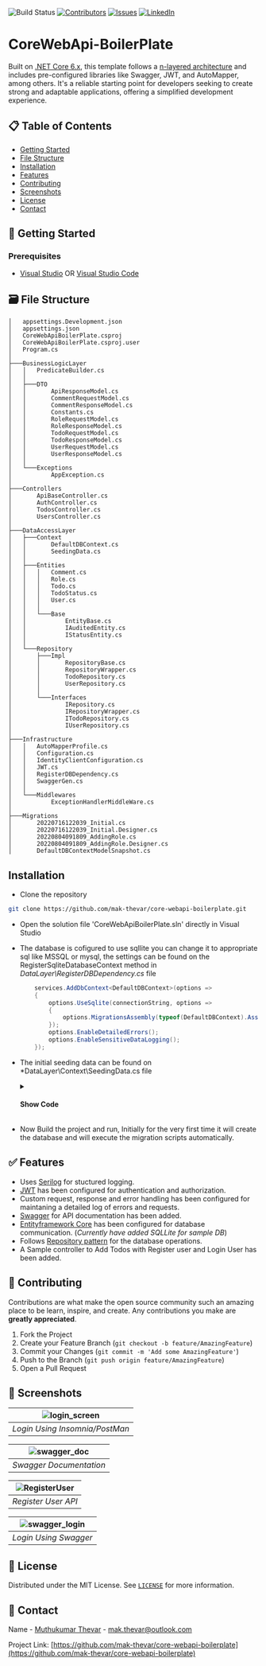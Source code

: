 ![Build Status](https://github.com/mak-thevar/core-webapi-boilerplate/actions/workflows/dotnet.yml/badge.svg)
[![Contributors][contributors-shield]][contributors-url]
[![Issues][issues-shield]][issues-url]
[![LinkedIn][linkedin-shield]][linkedin-url]

# CoreWebApi-BoilerPlate
Built on [.NET Core 6.x](https://dotnet.microsoft.com/en-us/download/dotnet/6.0), this template follows a [n-layered architecture](https://learn.microsoft.com/en-us/azure/architecture/guide/architecture-styles/n-tier) and includes pre-configured libraries like Swagger, JWT, and AutoMapper, among others. It's a reliable starting point for developers seeking to create strong and adaptable applications, offering a simplified development experience.

## 📋 Table of Contents 
* [Getting Started](#-getting-started)
* [File Structure](#%EF%B8%8F-file-structure)
* [Installation](#installation)
* [Features](#-features)
* [Contributing](#-contributing)
* [Screenshots](#-screenshots)
* [License](#-license)
* [Contact](#-contact)


## 🏁 Getting Started
### Prerequisites
- [Visual Studio](https://visualstudio.microsoft.com/) OR [Visual Studio Code](https://code.visualstudio.com/)


## 🗃️ File Structure

```
│   appsettings.Development.json
│   appsettings.json
│   CoreWebApiBoilerPlate.csproj
│   CoreWebApiBoilerPlate.csproj.user
│   Program.cs
│
├───BusinessLogicLayer
│   │   PredicateBuilder.cs
│   │
│   ├───DTO
│   │       ApiResponseModel.cs
│   │       CommentRequestModel.cs
│   │       CommentResponseModel.cs
│   │       Constants.cs
│   │       RoleRequestModel.cs
│   │       RoleResponseModel.cs
│   │       TodoRequestModel.cs
│   │       TodoResponseModel.cs
│   │       UserRequestModel.cs
│   │       UserResponseModel.cs
│   │
│   └───Exceptions
│           AppException.cs
│
├───Controllers
│       ApiBaseController.cs
│       AuthController.cs
│       TodosController.cs
│       UsersController.cs
│
├───DataAccessLayer
│   ├───Context
│   │       DefaultDBContext.cs
│   │       SeedingData.cs
│   │
│   ├───Entities
│   │   │   Comment.cs
│   │   │   Role.cs
│   │   │   Todo.cs
│   │   │   TodoStatus.cs
│   │   │   User.cs
│   │   │
│   │   └───Base
│   │           EntityBase.cs
│   │           IAuditedEntity.cs
│   │           IStatusEntity.cs
│   │
│   └───Repository
│       ├───Impl
│       │       RepositoryBase.cs
│       │       RepositoryWrapper.cs
│       │       TodoRepository.cs
│       │       UserRepository.cs
│       │
│       └───Interfaces
│               IRepository.cs
│               IRepositoryWrapper.cs
│               ITodoRepository.cs
│               IUserRepository.cs
│
├───Infrastructure
│   │   AutoMapperProfile.cs
│   │   Configuration.cs
│   │   IdentityClientConfiguration.cs
│   │   JWT.cs
│   │   RegisterDBDependency.cs
│   │   SwaggerGen.cs
│   │
│   └───Middlewares
│           ExceptionHandlerMiddleWare.cs
│
├───Migrations
│       20220716122039_Initial.cs
│       20220716122039_Initial.Designer.cs
│       20220804091809_AddingRole.cs
│       20220804091809_AddingRole.Designer.cs
│       DefaultDBContextModelSnapshot.cs
```


## Installation

- Clone the repository
```sh
git clone https://github.com/mak-thevar/core-webapi-boilerplate.git
```
- Open the solution file 'CoreWebApiBoilerPlate.sln' directly in Visual Studio
- The database is cofigured to use sqllite you can change it to appropriate sql like MSSQL or mysql, the settings can be found on the RegisterSqliteDatabaseContext method in *DataLayer\RegisterDBDependency.cs* file
  ```cs
      services.AddDbContext<DefaultDBContext>(options =>
      {
          options.UseSqlite(connectionString, options =>
          {
              options.MigrationsAssembly(typeof(DefaultDBContext).Assembly.FullName);
          });
          options.EnableDetailedErrors();
          options.EnableSensitiveDataLogging();
      });
  ```
- The initial seeding data can be found on *DataLayer\Context\SeedingData.cs file
  
     <details>
  <summary>
   <h4>Show Code</h4>
  </summary>
  <pre>
  public static List<TodoStatus> GetTodoStatus()
      {
          return new List<TodoStatus>
          {
              new TodoStatus{ Id =1 , Description = "Todo", IsDefault = true},
              new TodoStatus{ Id =2 , Description = "In Progress", IsDefault = true},
              new TodoStatus {Id =3, Description = "Completed" , IsDefault  = true},
          };
      }

      public static List<Role> GetRoles()
      {
          return new List<Role>
           {
               new Role{ Id =1 , Description = "Admin", IsActive = true, CreatedOn = DateTime.UtcNow}
           };
      }

      public static List<User> GetUsers()
      {
          return new List<User>
          {
              new User{ Id =1 , CreatedOn = DateTime.UtcNow, EmailId = "mak.thevar@outlook.com", IsActive = true, Name = "mak thevar", RoleId =1, Username = "mak-thevar", Password = EasyEncryption.MD5.ComputeMD5Hash("12345678")},
          };
      }
 </pre>
</details>

- Now Build the project and run, Initially for the very first time it will create the database and will execute the migration scripts automatically.



## ✅ Features
- Uses [Serilog](https://serilog.net/) for stuctured logging.
- [JWT](https://jwt.io/) has been configured for authentication and authorization.
- Custom request, response and error handling has been configured for maintaning a detailed log of errors and requests.
- [Swagger](https://swagger.io/) for API documentation has been added.
- [Entityframework Core](https://docs.microsoft.com/en-us/ef/core/) has been configured for database communication. (_Currently have added SQLLite for sample DB_)
- Follows [Repository pattern](https://deviq.com/repository-pattern/) for the database operations.
- A Sample controller to Add Todos with Register user and Login User has been added.

## 🔘 Contributing

Contributions are what make the open source community such an amazing place to be learn, inspire, and create. Any contributions you make are **greatly appreciated**.

1. Fork the Project
2. Create your Feature Branch (`git checkout -b feature/AmazingFeature`)
3. Commit your Changes (`git commit -m 'Add some AmazingFeature'`)
4. Push to the Branch (`git push origin feature/AmazingFeature`)
5. Open a Pull Request


## 📸 Screenshots
| ![login_screen](https://user-images.githubusercontent.com/40656217/154900109-e8129bfb-b9aa-4091-afc8-621eefe943b8.gif) | 
|:--:| 
| *Login Using Insomnia/PostMan* |

| ![swagger_doc](https://user-images.githubusercontent.com/40656217/154900119-48cdd956-efb3-4b3e-bade-c68566a87a55.gif) | 
|:--:| 
| *Swagger Documentation* |

| ![RegisterUser](https://user-images.githubusercontent.com/40656217/154904538-959a585e-f1ab-4dbb-8d0b-46f7b4e0bcbd.gif) | 
|:--:| 
| *Register User API* |

| ![swagger_login](https://user-images.githubusercontent.com/40656217/154900137-8146dd6e-862e-4b0f-ab42-77272959da84.gif) | 
|:--:| 
| *Login Using Swagger* |



<!-- LICENSE -->
## 🎫 License

Distributed under the MIT License. See [`LICENSE`](https://github.com/mak-thevar/core-webapi-boilerplate/blob/master/LICENSE) for more information.

<!-- CONTACT -->
## 📱 Contact

Name - [Muthukumar Thevar](#) - mak.thevar@outlook.com

Project Link: [https://github.com/mak-thevar/core-webapi-boilerplate](https://github.com/mak-thevar/core-webapi-boilerplate)


[contributors-shield]: https://img.shields.io/github/contributors/mak-thevar/core-webapi-boilerplate.svg?style=flat-square
[contributors-url]: https://github.com/mak-thevar/core-webapi-boilerplate/graphs/contributors

[issues-shield]: https://img.shields.io/github/issues/mak-thevar/core-webapi-boilerplate.svg?style=flat-square
[issues-url]: https://github.com/mak-thevar/core-webapi-boilerplate/issues
[linkedin-shield]: https://img.shields.io/badge/-LinkedIn-black.svg?style=flat-square&logo=linkedin&colorB=555
[linkedin-url]: https://www.linkedin.com/in/mak11/
